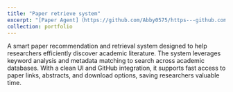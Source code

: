 ```yaml
---
title: "Paper retrieve system"
excerpt: "[Paper Agent]（https://github.com/Abby0575/https---github.com-Abby0575-paper_agent）<br/><img src='/images/500x300.png'>"
collection: portfolio
---
```


A smart paper recommendation and retrieval system designed to help researchers efficiently discover academic literature.
The system leverages keyword analysis and metadata matching to search across academic databases. With a clean UI and GitHub integration, it supports fast access to paper links, abstracts, and download options, saving researchers valuable time.

